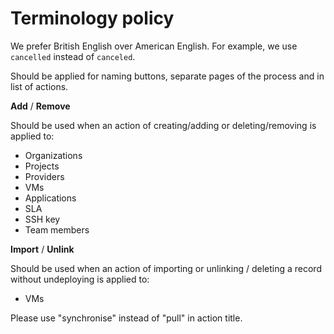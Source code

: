 <!-- EXTERNAL DOCUMENT
Source: https://code.opennodecloud.com/waldur/waldur-homeport.git
Branch: develop
Remote Path: docs//terminology_policy.md
Local Path: docs/developer-guide/ui
Last Sync: 2025-10-30T12:02:07.272225

WARNING: This file is automatically synchronized from the source repository.
DO NOT EDIT this file directly. Changes will be overwritten.
Edit the source at: https://code.opennodecloud.com/waldur/waldur-homeport.git/-/tree/develop/docs//terminology_policy.md
-->


# Terminology policy

We prefer British English over American English. For example, we use `cancelled` instead of `canceled`.

Should be applied for naming buttons, separate pages of the process and in list of actions.

**Add** / **Remove**

Should be used when an action of creating/adding or deleting/removing is
applied to:

* Organizations
* Projects
* Providers
* VMs
* Applications
* SLA
* SSH key
* Team members

**Import** / **Unlink**

Should be used when an action of importing or unlinking / deleting a record without
undeploying is applied to:

* VMs

Please use "synchronise" instead of "pull" in action title.
